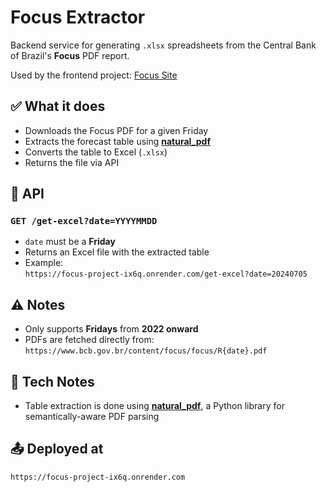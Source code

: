 # Focus Extractor

Backend service for generating `.xlsx` spreadsheets from the Central Bank of Brazil's **Focus** PDF report.

Used by the frontend project: [Focus Site](https://github.com/giovannacbs/Focus-Site)

## ✅ What it does

- Downloads the Focus PDF for a given Friday  
- Extracts the forecast table using [**natural_pdf**](https://jsoma.github.io/natural-pdf/)  
- Converts the table to Excel (`.xlsx`)  
- Returns the file via API
## 📎 API

### `GET /get-excel?date=YYYYMMDD`

- `date` must be a **Friday**
- Returns an Excel file with the extracted table
- Example:  
  `https://focus-project-ix6q.onrender.com/get-excel?date=20240705`

## ⚠️ Notes

- Only supports **Fridays** from **2022 onward**
- PDFs are fetched directly from:  
  `https://www.bcb.gov.br/content/focus/focus/R{date}.pdf`

## 🧠 Tech Notes

- Table extraction is done using [**natural_pdf**](https://jsoma.github.io/natural-pdf/), a Python library for semantically-aware PDF parsing

## 📤 Deployed at

`https://focus-project-ix6q.onrender.com`

